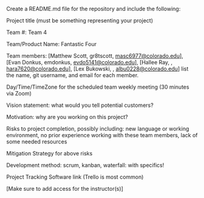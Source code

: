 Create a README.md file for the repository and include the following:

Project title (must be something representing your project)

Team #: Team 4

Team/Product Name: Fantastic Four

Team members: [Matthew Scott, gr8tscott, masc6977@colorado.edu], [Evan Donkus, emdonkus, evdo5141@colorado.edu], [Hallee Ray, , hara7620@colorado.edu], [Lex Bukowski, , albu0228@colorado.edu] list the name, git username, and email for each member.

Day/Time/TimeZone for the scheduled team weekly meeting (30 minutes via Zoom)

Vision statement: what would you tell potential customers?

Motivation: why are you working on this project?

Risks to project completion, possibly including:
  new language or working environment, 
  no prior experience working with these team members, 
  lack of some needed resources

Mitigation Strategy for above risks

Development method: scrum, kanban, waterfall: with specifics!

Project Tracking Software link (Trello is most common)

[Make sure to add access for the instructor(s)]
